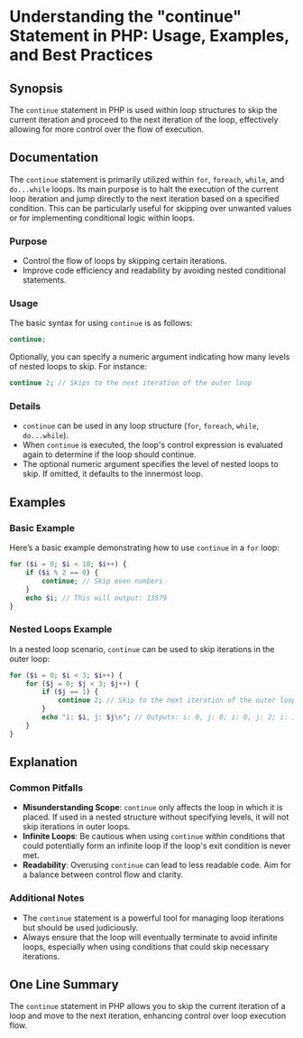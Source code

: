 <!--
Meta Description: # Understanding the "continue" Statement in PHP: Usage, Examples, and Best Practices ## Synopsis The `continue` statement in PHP is used within loop s...
Meta Keywords: loop, continue, skip, loops, iteration
-->

# Understanding the "continue" Statement in PHP: Usage, Examples, and Best Practices

## Synopsis
The `continue` statement in PHP is used within loop structures to skip the current iteration and proceed to the next iteration of the loop, effectively allowing for more control over the flow of execution.

## Documentation
The `continue` statement is primarily utilized within `for`, `foreach`, `while`, and `do...while` loops. Its main purpose is to halt the execution of the current loop iteration and jump directly to the next iteration based on a specified condition. This can be particularly useful for skipping over unwanted values or for implementing conditional logic within loops.

### Purpose
- Control the flow of loops by skipping certain iterations.
- Improve code efficiency and readability by avoiding nested conditional statements.

### Usage
The basic syntax for using `continue` is as follows:

```php
continue;
```

Optionally, you can specify a numeric argument indicating how many levels of nested loops to skip. For instance:

```php
continue 2; // Skips to the next iteration of the outer loop
```

### Details
- `continue` can be used in any loop structure (`for`, `foreach`, `while`, `do...while`).
- When `continue` is executed, the loop's control expression is evaluated again to determine if the loop should continue.
- The optional numeric argument specifies the level of nested loops to skip. If omitted, it defaults to the innermost loop.

## Examples

### Basic Example
Here’s a basic example demonstrating how to use `continue` in a `for` loop:

```php
for ($i = 0; $i < 10; $i++) {
    if ($i % 2 == 0) {
        continue; // Skip even numbers
    }
    echo $i; // This will output: 13579
}
```

### Nested Loops Example
In a nested loop scenario, `continue` can be used to skip iterations in the outer loop:

```php
for ($i = 0; $i < 3; $i++) {
    for ($j = 0; $j < 3; $j++) {
        if ($j == 1) {
            continue 2; // Skip to the next iteration of the outer loop when j equals 1
        }
        echo "i: $i, j: $j\n"; // Outputs: i: 0, j: 0; i: 0, j: 2; i: 1, j: 0; i: 1, j: 2; i: 2, j: 0; i: 2, j: 2
    }
}
```

## Explanation
### Common Pitfalls
- **Misunderstanding Scope**: `continue` only affects the loop in which it is placed. If used in a nested structure without specifying levels, it will not skip iterations in outer loops.
- **Infinite Loops**: Be cautious when using `continue` within conditions that could potentially form an infinite loop if the loop's exit condition is never met.
- **Readability**: Overusing `continue` can lead to less readable code. Aim for a balance between control flow and clarity.

### Additional Notes
- The `continue` statement is a powerful tool for managing loop iterations but should be used judiciously.
- Always ensure that the loop will eventually terminate to avoid infinite loops, especially when using conditions that could skip necessary iterations.

## One Line Summary
The `continue` statement in PHP allows you to skip the current iteration of a loop and move to the next iteration, enhancing control over loop execution flow.